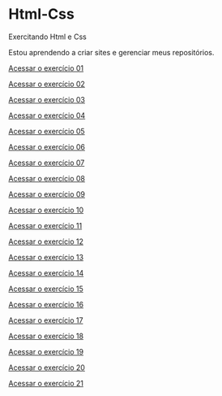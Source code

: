# Html-Css
Exercitando Html e Css

Estou aprendendo a criar sites e gerenciar meus repositórios.

<a href="https://martalessa.github.io/Html-Css/exercicio/ex002/index.html">Acessar o exercício 01</a>

<a href="https://martalessa.github.io/Html-Css/exercicio/ex006/index.html">Acessar o exercício 02</a>

<a href="https://martalessa.github.io/Html-Css/exercicio/ex008/index.html">Acessar o exercício 03</a>

<a href="https://martalessa.github.io/Html-Css/exercicio/ex008b/index.html">Acessar o exercício 04</a>

<a href="https://martalessa.github.io/Html-Css/exercicio/ex009/index.html">Acessar o exercício 05</a>

<a href="https://martalessa.github.io/Html-Css/exercicio/ex011/index.html">Acessar o exercício 06</a>

<a href="https://martalessa.github.io/Html-Css/exercicio/ex012/index.html">Acessar o exercício 07</a>

<a href="https://martalessa.github.io/Html-Css/exercicio/ex016/index.html">Acessar o exercício 08</a>

<a href="https://martalessa.github.io/Html-Css/exercicio/ex017/index.html">Acessar o exercício 09</a>

<a href="https://martalessa.github.io/Html-Css/exercicio/ex018/index.html">Acessar o exercício 10</a>

<a href="https://martalessa.github.io/Html-Css/exercicio/ex019/index.html">Acessar o exercício 11</a>

<a href="https://martalessa.github.io/Html-Css/exercicio/ex020/index.html">Acessar o exercício 12</a>

<a href="https://martalessa.github.io/Html-Css/desafios/d03/index.html">Acessar o exercício 13</a>

<a href="https://martalessa.github.io/Html-Css/desafios/d04/index.html">Acessar o exercício 14</a>

<a href="https://martalessa.github.io/Html-Css/exercicio/ex021/index.html">Acessar o exercício 15</a>

<a href="https://martalessa.github.io/Html-Css/desafios/d05/index.html">Acessar o exercício 16</a>

<a href="https://martalessa.github.io/Html-Css/desafios/d08/index.html">Acessar o exercício 17</a>

<a href="https://martalessa.github.io/Html-Css/desafios/d09/index.html">Acessar o exercício 18</a>

<a href="https://martalessa.github.io/Html-Css/desafios/d10/index.html">Acessar o exercício 19</a>

<a href="https://martalessa.github.io/Html-Css/exercicio/ex022/index.html">Acessar o exercício 20</a>

<a href="https://martalessa.github.io/Html-Css/exercicio/ex023/index.html">Acessar o exercício 21</a>
